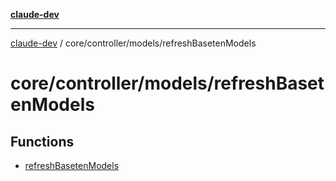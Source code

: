 [**claude-dev**](../../../../README.md)

***

[claude-dev](../../../../README.md) / core/controller/models/refreshBasetenModels

# core/controller/models/refreshBasetenModels

## Functions

- [refreshBasetenModels](functions/refreshBasetenModels.md)
